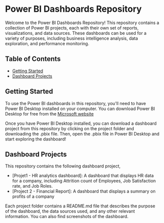 # Power BI Dashboards Repository

Welcome to the Power BI Dashboards Repository! This repository contains a collection of Power BI projects, each with their own set of reports, visualizations, and data sources. These dashboards can be used for a variety of purposes, including business intelligence analysis, data exploration, and performance monitoring.

## Table of Contents

- [Getting Started](#getting-started)
- [Dashboard Projects](#dashboard-projects)


## Getting Started

To use the Power BI dashboards in this repository, you'll need to have Power BI Desktop installed on your computer. You can download Power BI Desktop for free from the [Microsoft website](https://powerbi.microsoft.com/en-us/desktop/)

Once you have Power BI Desktop installed, you can download a dashboard project from this repository by clicking on the project folder and downloading the .pbix file. Then, open the .pbix file in Power BI Desktop and start exploring the dashboard!

## Dashboard Projects

This repository contains the following dashboard project,

- [Projet1 - HR analytics dashboard]: A dashboard that displays HR data for a company, including Attrition count of Employees, Job Satisfaction rate, and Job Roles.
- [Project 2 - Financial Report]: A dashboard that displays a summary on profits of a company

Each project folder contains a README.md file that describes the purpose of the dashboard, the data sources used, and any other relevant information. You can also find screenshots of the dashboard.
